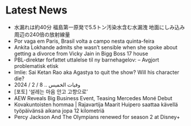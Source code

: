 # Latest News
-  水漏れは約40分 福島第一原発で5.5トン汚染水含む水漏洩 地面にしみ込み 周辺の240倍の放射線量
-  Por vaga em Paris, Brasil volta a campo nesta quinta-feira
-  Ankita Lokhande admits she wasn’t sensible when she spoke about getting a divorce from Vicky Jain in Bigg Boss 17 house
-  PBL-direktør forfattet uttalelse til ny barnehagelov: – Avgjort problematisk etisk
-  Imlie: Sai Ketan Rao aka Agastya to quit the show? Will his character die?
-  وفيات الخميس .. 8 / 2 / 2024
-  [포토] ‘설레는 마음 안고 고향으로’
-  AEW Reveals Big Business Event, Teasing Mercedes Moné Debut
-  Kovakuntoisten hommaa | Rajavartija Maarit Huipero saattaa kävellä työpäivänsä aikana jopa 12 kilometriä
-  Percy Jackson And The Olympians renewed for season 2 at Disney+
